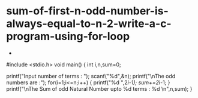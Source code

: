 # sum-of-first-n-odd-number-is-always-equal-to-n-2-write-a-c-program-using-for-loop
-
#include <stdio.h>
void main()
{
   int i,n,sum=0;

   printf("Input number of terms : ");
   scanf("%d",&n);
   printf("\nThe odd numbers are :");
   for(i=1;i<=n;i++)
   {
     printf("%d ",2*i-1);
     sum+=2*i-1;
   }
   printf("\nThe Sum of odd Natural Number upto %d terms : %d \n",n,sum);
}

